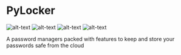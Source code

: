 # PyLocker

![alt-text](https://img.shields.io/static/v1?label=Made%20using&message=Python&color=yellow&logo=python) ![alt-text](https://img.shields.io/static/v1?label=And&message=SQlite&color=purple&logo=sqlite) ![alt-text](https://img.shields.io/static/v1?label=build&message=failing&color=red) ![alt-text](https://img.shields.io/github/license/Anonymous390/Password-Manager)

A password managers packed with features to keep and store your passwords safe from the cloud
